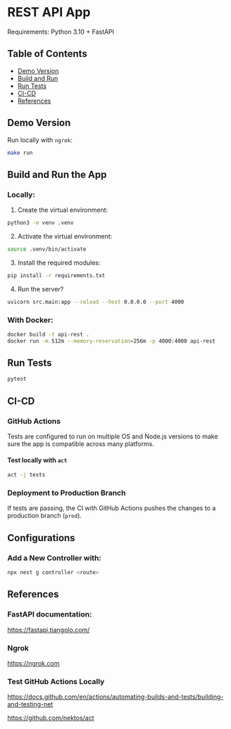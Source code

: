 # REST API App

Requirements: Python 3.10 + FastAPI

## Table of Contents

- [Demo Version](#demo-version)
- [Build and Run](#build-and-run)
- [Run Tests](#run-tests)
- [CI-CD](#ci-cd)
- [References](#references)

## Demo Version

Run locally with `ngrok`:

```bash
make run
```

## Build and Run the App

### Locally:

1) Create the virtual environment:

```bash
python3 -m venv .venv
```

2) Activate the virtual environment:

```bash
source .venv/bin/activate
```

3) Install the required modules:

```bash
pip install -r requirements.txt
```

4) Run the server? 

```bash
uvicorn src.main:app --reload --host 0.0.0.0 --port 4000
```

### With Docker:

```bash
docker build -t api-rest .
docker run -m 512m --memory-reservation=256m -p 4000:4000 api-rest
```

## Run Tests

```bash
pytest
```

## CI-CD

### GitHub Actions

Tests are configured to run on multiple OS and Node.js versions to make sure the app is compatible across many platforms.

#### Test locally with `act`

```bash
act -j tests
```

### Deployment to Production Branch

If tests are passing, the CI with GitHub Actions pushes the changes to a production branch (`prod`).

## Configurations

### Add a New Controller with:

```bash
npx nest g controller <route>
```

## References

### FastAPI documentation:

https://fastapi.tiangolo.com/

### Ngrok

https://ngrok.com

### Test GitHub Actions Locally

https://docs.github.com/en/actions/automating-builds-and-tests/building-and-testing-net

https://github.com/nektos/act
